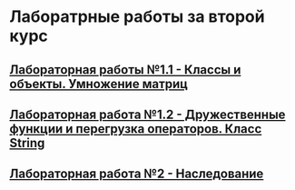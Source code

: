 # Лаборатрные работы за второй курс

## [Лабораторная работы №1.1 - Классы и объекты. Умножение матриц](https://github.com/aavelinka/labs_second_course/tree/main/lab1.1)
## [Лабораторная работа №1.2 - Дружественные функции и перегрузка операторов. Класс String](https://github.com/aavelinka/labs_second_course/tree/main/lab1.2)
## [Лабораторная работа №2 - Наследование](https://github.com/aavelinka/labs_second_course/tree/main/lab2)